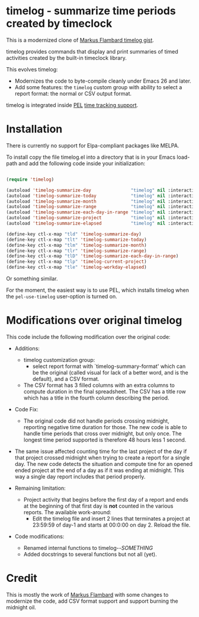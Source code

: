 # timelog - summarize time periods created by timeclock

This is a modernized clone of [Markus Flambard timelog gist](https://gist.github.com/flambard/419770#file-timelog-el).

timelog provides commands that display and print summaries of timed activities
created by the built-in timeclock library.

This evolves timelog:
- Modernizes the code to byte-compile cleanly under Emacs 26 and later.
- Add some features: the `timelog` custom group with ability to select a report format: the normal or CSV output format.


timelog is integrated inside [PEL](https://github.com/pierre-rouleau/pel#readme)
[time tracking support](https://raw.githubusercontent.com/pierre-rouleau/pel/master/doc/pdf/time-tracking.pdf).

# Installation

There is currently no support for Elpa-compliant packages like MELPA.

To install copy the file timelog.el into a directory that is in your Emacs load-path
and add the following code inside your initialization:

``` lisp

(require 'timelog)

(autoload 'timelog-summarize-day               "timelog" nil :interactive)
(autoload 'timelog-summarize-today             "timelog" nil :interactive)
(autoload 'timelog-summarize-month             "timelog" nil :interactive)
(autoload 'timelog-summarize-range             "timelog" nil :interactive)
(autoload 'timelog-summarize-each-day-in-range "timelog" nil :interactive)
(autoload 'timelog-summarize-project           "timelog" nil :interactive)
(autoload 'timelog-summarize-elapsed           "timelog" nil :interactive)

(define-key ctl-x-map "tld" 'timelog-summarize-day)
(define-key ctl-x-map "tlt" 'timelog-summarize-today)
(define-key ctl-x-map "tlm" 'timelog-summarize-month)
(define-key ctl-x-map "tlr" 'timelog-summarize-range)
(define-key ctl-x-map "tlD" 'timelog-summarize-each-day-in-range)
(define-key ctl-x-map "tlp" 'timelog-current-project)
(define-key ctl-x-map "tle" 'timelog-workday-elapsed)

```

Or something similar.

For the moment, the easiest way is to use PEL, which installs timelog
when the `pel-use-timelog` user-option is turned on.

# Modifications over original timelog

This code include the following modification over the original code:

- Additions:
  - timelog customization group:
    - select report format with `timelog-summary-format' which can be the
      original (called visual for lack of a better word, and is the default),
      and a CSV format.
  - The CSV format has 3 filled columns with an extra columns to compute
    duration in the final spreadsheet.  The CSV has a title row which has a
    title in the fourth column describing the period.
- Code Fix:
  - The original code did not handle periods crossing midnight, reporting
    negative time duration for those.  The new code is able to handle time
    periods that cross over midnight, but only once.  The longest time period
    supported is therefore 48 hours less 1 second.
- The same issue affected counting time for the last project of the day if
  that project crossed midnight when trying to create a report for a single
  day.  The new code detects the situation and compute tine for an opened
  ended project at the end of a day as if it was ending at midnight.  This
  way a single day report includes that period properly.

- Remaining limitation:
  - Project activity that begins before the first day of a report and ends at
    the beginning of that first day is **not** counted in the various reports.
    The available work-around:
    - Edit the timelog file and insert 2 lines that terminates a project at
      23:59:59 of day-1 and starts at 00:0:00 on day 2.  Reload the file.

- Code modifications:
  - Renamed internal functions to timelog--*SOMETHING*
  - Added docstrings to several functions but not all (yet).

# Credit

This is mostly the work of [Markus Flambard](https://gist.github.com/flambard/419770#file-timelog-el)
with some changes to modernize the code, add CSV format support and support burning the midnight oil.
